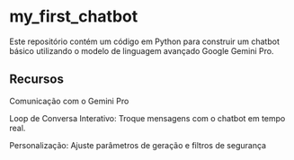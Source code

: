 # my_first_chatbot

Este repositório contém um código em Python para construir um chatbot básico utilizando o modelo de linguagem avançado Google Gemini Pro.

## Recursos

Comunicação com o Gemini Pro

Loop de Conversa Interativo: Troque mensagens com o chatbot em tempo real.

Personalização: Ajuste parâmetros de geração e filtros de segurança


